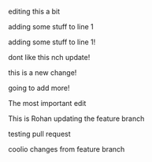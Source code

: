 
editing this a bit 


adding some stuff to line 1

adding some stuff to line 1!

dont like this nch update!

this is a new change!

going to add more!


The most important edit

This is Rohan updating the feature branch


testing pull request

coolio changes from feature branch
